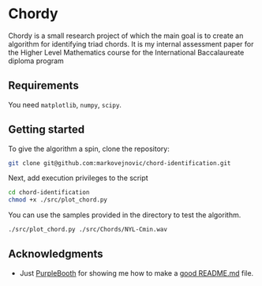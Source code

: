 # Chordy

Chordy is a small research project of which the main goal is to create an 
algorithm for identifying triad chords. It is my internal assessment paper for 
the Higher Level Mathematics course for the International Baccalaureate diploma
program

## Requirements

You need `matplotlib`, `numpy`, `scipy`.

## Getting started

To give the algorithm a spin, clone the repository:
```bash
git clone git@github.com:markovejnovic/chord-identification.git
```
Next, add execution privileges to the script
```bash
cd chord-identification
chmod +x ./src/plot_chord.py
```

You can use the samples provided in the directory to test the algorithm.
```bash
./src/plot_chord.py ./src/Chords/NYL-Cmin.wav
```

## Acknowledgments

* Just [PurpleBooth](https://github.com/PurpleBooth) for showing me how to make a [good README.md](https://gist.github.com/PurpleBooth/109311bb0361f32d87a2) file.


